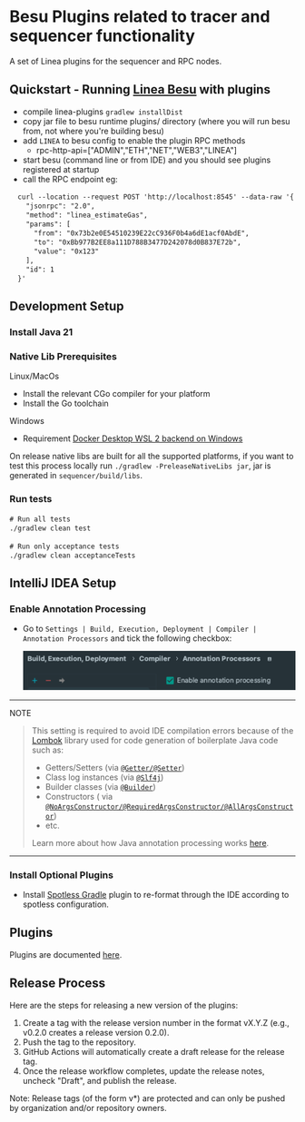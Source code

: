 # Besu Plugins related to tracer and sequencer functionality

A set of Linea plugins for the sequencer and RPC nodes.

## Quickstart - Running [Linea Besu](https://github.com/ConsenSys/linea-besu) with plugins

- compile linea-plugins `gradlew installDist`
- copy jar file to besu runtime plugins/ directory (where you will run besu from, not where you're building besu)
- add `LINEA` to besu config to enable the plugin RPC methods
  - rpc-http-api=\["ADMIN","ETH","NET","WEB3","LINEA"\]
- start besu (command line or from IDE) and you should see plugins registered at startup
- call the RPC endpoint eg:

```shell
  curl --location --request POST 'http://localhost:8545' --data-raw '{
    "jsonrpc": "2.0",
    "method": "linea_estimateGas",
    "params": [
      "from": "0x73b2e0E54510239E22cC936F0b4a6dE1acf0AbdE",
      "to": "0xBb977B2EE8a111D788B3477D242078d0B837E72b",
      "value": "0x123"
    ],
    "id": 1
  }'
```

## Development Setup

### Install Java 21

### Native Lib Prerequisites

Linux/MacOs
* Install the relevant CGo compiler for your platform
* Install the Go toolchain

Windows
* Requirement [Docker Desktop WSL 2 backend on Windows](https://docs.docker.com/desktop/wsl/)

On release native libs are built for all the supported platforms,
if you want to test this process locally run `./gradlew -PreleaseNativeLibs jar`,
jar is generated in `sequencer/build/libs`.

### Run tests

```shell
# Run all tests
./gradlew clean test

# Run only acceptance tests
./gradlew clean acceptanceTests
```

## IntelliJ IDEA Setup

### Enable Annotation Processing

- Go to `Settings | Build, Execution, Deployment | Compiler | Annotation Processors` and tick the following
  checkbox:

  ![idea_enable_annotation_processing_setting.png](images/idea_enable_annotation_processing_setting.png)

______________________________________________________________________

NOTE

> This setting is required to avoid IDE compilation errors because of the [Lombok](https://projectlombok.org/features/)
> library used for code generation of boilerplate Java code such as:
>
> - Getters/Setters (via [`@Getter/@Setter`](https://projectlombok.org/features/GetterSetter))
> - Class log instances (via [`@Slf4j`](https://projectlombok.org/features/log))
> - Builder classes (via [`@Builder`](https://projectlombok.org/features/Builder))
> - Constructors (
>   via [`@NoArgsConstructor/@RequiredArgsConstructor/@AllArgsConstructor`](https://projectlombok.org/features/constructor))
> - etc.
>
> Learn more about how Java annotation processing
> works [here](https://www.baeldung.com/java-annotation-processing-builder).

______________________________________________________________________

### Install Optional Plugins

- Install [Spotless Gradle](https://plugins.jetbrains.com/plugin/18321-spotless-gradle) plugin to re-format through
  the IDE according to spotless configuration.

## Plugins

Plugins are documented [here](PLUGINS.md).

## Release Process
Here are the steps for releasing a new version of the plugins:
  1. Create a tag with the release version number in the format vX.Y.Z (e.g., v0.2.0 creates a release version 0.2.0).
  2. Push the tag to the repository.
  3. GitHub Actions will automatically create a draft release for the release tag.
  4. Once the release workflow completes, update the release notes, uncheck "Draft", and publish the release.

Note: Release tags (of the form v*) are protected and can only be pushed by organization and/or repository owners.
